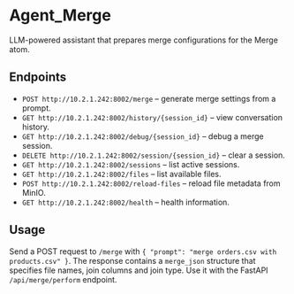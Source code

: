 # Agent_Merge

LLM-powered assistant that prepares merge configurations for the Merge atom.

## Endpoints

- `POST http://10.2.1.242:8002/merge` – generate merge settings from a prompt.
- `GET http://10.2.1.242:8002/history/{session_id}` – view conversation history.
- `GET http://10.2.1.242:8002/debug/{session_id}` – debug a merge session.
- `DELETE http://10.2.1.242:8002/session/{session_id}` – clear a session.
- `GET http://10.2.1.242:8002/sessions` – list active sessions.
- `GET http://10.2.1.242:8002/files` – list available files.
- `POST http://10.2.1.242:8002/reload-files` – reload file metadata from MinIO.
- `GET http://10.2.1.242:8002/health` – health information.

## Usage

Send a POST request to `/merge` with `{ "prompt": "merge orders.csv with products.csv" }`. The response contains a `merge_json` structure that specifies file names, join columns and join type. Use it with the FastAPI `/api/merge/perform` endpoint.
